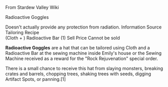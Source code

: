 From Stardew Valley Wiki

Radioactive Goggles

Doesn't actually provide any protection from radiation. Information Source Tailoring Recipe  
(Cloth + ) Radioactive Bar (1) Sell Price Cannot be sold

**Radioactive Goggles** are a hat that can be tailored using Cloth and a Radioactive Bar at the sewing machine inside Emily's house or the Sewing Machine received as a reward for the "Rock Rejuvenation" special order.

There is a small chance to receive this hat from slaying monsters, breaking crates and barrels, chopping trees, shaking trees with seeds, digging Artifact Spots, or panning.\[1]